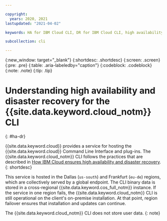 ```yaml
---

copyright:
  years: 2020, 2021
lastupdated: "2021-04-02"

keywords: HA for IBM Cloud CLI, DR for IBM Cloud CLI, high availability for IBM Cloud CLI, disaster recovery for IBM Cloud CLI, failover for IBM Cloud CLI

subcollection: cli

---
```


{:new_window: target="_blank"}
{:shortdesc: .shortdesc}
{:screen: .screen}
{:pre: .pre}
{:table: .aria-labeledby="caption"}
{:codeblock: .codeblock}
{:note: .note}
{:tip: .tip}

# Understanding high availability and disaster recovery for the {{site.data.keyword.cloud_notm}} CLI
{: #ha-dr}

{{site.data.keyword.cloud}} provides a service for hosting the {{site.data.keyword.cloud}} Command Line Interface and plug-ins. The {{site.data.keyword.cloud_notm}} CLI follows the practices that are described in [How IBM Cloud ensures high availability and disaster recovery](/docs/overview?topic=overview-zero-downtime).
{: shortdesc}

This service is hosted in the Dallas (`us-south`) and Frankfurt (`eu-de`) regions, which are collectively served by a global endpoint. The CLI binary data is stored in a cross-regional {{site.data.keyword.cos_full_notm}} instance. If the service in one region fails, the {{site.data.keyword.cloud_notm}} CLI is still operational on the client's on-premise installation. At that point, region failover ensures that installation and updates can continue.

The {{site.data.keyword.cloud_notm}} CLI does not store user data.
{: note}
